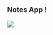 ### Notes App !
<img src="https://cdn.discordapp.com/attachments/769287623621214220/1069660017453715536/notesapp.png"/>
